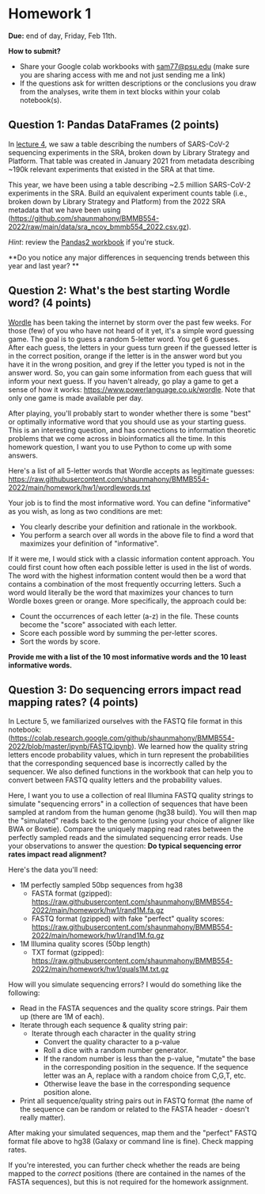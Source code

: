 # Homework 1

**Due:** end of day, Friday, Feb 11th.

**How to submit?**
* Share your Google colab workbooks with sam77@psu.edu (make sure you are sharing access with me and not just sending me a link)
* If the questions ask for written descriptions or the conclusions you draw from the analyses, write them in text blocks within your colab notebook(s). 


## Question 1: Pandas DataFrames (2 points)
In [lecture 4](https://hackmd.io/@shaunmahony/rk-5fTgnF/%2F90ejemwPRSKws976s6Llww), we saw a table describing the numbers of SARS-CoV-2 sequencing experiments in the SRA, broken down by Library Strategy and Platform. That table was created in January 2021 from metadata describing ~190k relevant experiments that existed in the SRA at that time. 

This year, we have been using a table describing ~2.5 million SARS-CoV-2 experiments in the SRA. Build an equivalent experiment counts table (i.e., broken down by Library Strategy and Platform) from the 2022 SRA metadata that we have been using (https://github.com/shaunmahony/BMMB554-2022/raw/main/data/sra_ncov_bmmb554_2022.csv.gz).

*Hint*: review the [Pandas2 workbook](https://colab.research.google.com/github/shaunmahony/BMMB554-2022/blob/master/ipynb/Pandas2.ipynb) if you're stuck. 

**Do you notice any major differences in sequencing trends between this year and last year?
**

## Question 2: What's the best starting Wordle word? (4 points)

[Wordle](https://www.powerlanguage.co.uk/wordle/) has been taking the internet by storm over the past few weeks. For those (few) of you who have not heard of it yet, it's a simple word guessing game. The goal is to guess a random 5-letter word. You get 6 guesses. After each guess, the letters in your guess turn green if the guessed letter is in the correct position, orange if the letter is in the answer word but you have it in the wrong position, and grey if the letter you typed is not in the answer word. So, you can gain some information from each guess that will inform your next guess. If you haven't already, go play a game to get a sense of how it works: https://www.powerlanguage.co.uk/wordle. Note that only one game is made available per day.

After playing, you'll probably start to wonder whether there is some "best" or optimally informative word that you should use as your starting guess. This is an interesting question, and has connections to information theoretic problems that we come across in bioinformatics all the time. In this homework question, I want you to use Python to come up with some answers. 

Here's a list of all 5-letter words that Wordle accepts as legitimate guesses: https://raw.githubusercontent.com/shaunmahony/BMMB554-2022/main/homework/hw1/wordlewords.txt

Your job is to find the most informative word. You can define "informative" as you wish, as long as two conditions are met:
* You clearly describe your definition and rationale in the workbook.
* You perform a search over all words in the above file to find a word that maximizes your definition of "informative". 

If it were me, I would stick with a classic information content approach. You could first count how often each possible letter is used in the list of words. The word with the highest information content would then be a word that contains a combination of the most frequently occurring letters. Such a word would literally be the word that maximizes your chances to turn Wordle boxes green or orange. More specifically, the approach could be:
* Count the occurrences of each letter (a-z) in the file. These counts become the "score" associated with each letter. 
* Score each possible word by summing the per-letter scores. 
* Sort the words by score. 

**Provide me with a list of the 10 most informative words and the 10 least informative words.**


## Question 3: Do sequencing errors impact read mapping rates? (4 points)

In Lecture 5, we familiarized ourselves with the FASTQ file format in this notebook: (https://colab.research.google.com/github/shaunmahony/BMMB554-2022/blob/master/ipynb/FASTQ.ipynb). We learned how the quality string letters encode probability values, which in turn represent the probabilities that the corresponding sequenced base is incorrectly called by the sequencer. We also defined functions in the workbook that can help you to convert between FASTQ quality letters and the probability values. 

Here, I want you to use a collection of real Illumina FASTQ quality strings to simulate "sequencing errors" in a collection of sequences that have been sampled at random from the human genome (hg38 build). You will then map the "simulated" reads back to the genome (using your choice of aligner like BWA or Bowtie). Compare the uniquely mapping read rates between the perfectly sampled reads and the simulated sequencing error reads. Use your observations to answer the question: **Do typical sequencing error rates impact read alignment?**

Here's the data you'll need:
* 1M perfectly sampled 50bp sequences from hg38
    * FASTA format (gzipped): https://raw.githubusercontent.com/shaunmahony/BMMB554-2022/main/homework/hw1/rand1M.fa.gz 
    * FASTQ format (gzipped) with fake "perfect" quality scores: https://raw.githubusercontent.com/shaunmahony/BMMB554-2022/main/homework/hw1/rand1M.fq.gz
* 1M Illumina quality scores (50bp length)
    * TXT format (gzipped): https://raw.githubusercontent.com/shaunmahony/BMMB554-2022/main/homework/hw1/quals1M.txt.gz

How will you simulate sequencing errors? I would do something like the following:
* Read in the FASTA sequences and the quality score strings. Pair them up (there are 1M of each).
* Iterate through each sequence & quality string  pair:
    * Iterate through each character in the quality string
        * Convert the quality character to a p-value
        * Roll a dice with a random number generator.
        * If the random number is less than the p-value, "mutate" the base in the corresponding position in the sequence. If the sequence letter was an A, replace with a random choice from C,G,T, etc. 
        * Otherwise leave the base in the corresponding sequence position alone. 
* Print all sequence/quality string pairs out in FASTQ format (the name of the sequence can be random or related to the FASTA header - doesn't really matter).

After making your simulated sequences, map them and the "perfect" FASTQ format file above to hg38 (Galaxy or command line is fine). Check mapping rates. 

If you're interested, you can further check whether the reads are being mapped to the *correct* positions (there are contained in the names of the FASTA sequences), but this is not required for the homework assignment. 

